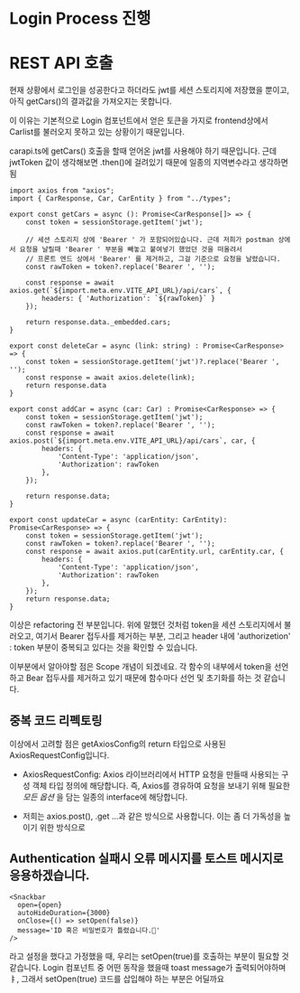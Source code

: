 # Login Process 진행

# REST API 호출
현재 상황에서 로그인을 성공한다고 하더라도 jwt를 세션 스토리지에 저장했을 뿐이고, 아직 getCars()의 결과값을 가져오지는 못합니다.

이 이유는 기본적으로 Login 컴포넌트에서 얻은 토큰을 가지로 frontend상에서 Carlist를 불러오지 못하고 있는 상황이기 때문입니다.

carapi.ts에 getCars() 호출을 할때 얻어온 jwt를 사용해야 하기 때문입니다.
근데 jwtToken 값이 생각해보면 .then()에 걸려있기 때문에 일종의 지역변수라고 생각하면됨


```tsx
import axios from "axios";
import { CarResponse, Car, CarEntity } from "../types";

export const getCars = async (): Promise<CarResponse[]> => {
    const token = sessionStorage.getItem('jwt');

    // 세션 스토리지 상에 'Bearer ' 가 포함되어있습니다. 근데 저희가 postman 상에서 요청을 날릴때 'Bearer ' 부분을 빼놓고 붙여넣기 했었던 것을 떠올려서 
    // 프론트 엔드 상에서 'Bearer' 를 제거하고, 그걸 기준으로 요청을 날렸습니다.
    const rawToken = token?.replace('Bearer ', '');

    const response = await axios.get(`${import.meta.env.VITE_API_URL}/api/cars`, {
        headers: { 'Authorization': `${rawToken}` }
    });

    return response.data._embedded.cars;
}

export const deleteCar = async (link: string) : Promise<CarResponse> => {
    const token = sessionStorage.getItem('jwt')?.replace('Bearer ', '');
    const response = await axios.delete(link);
    return response.data
}

export const addCar = async (car: Car) : Promise<CarResponse> => {
    const token = sessionStorage.getItem('jwt');
    const rawToken = token?.replace('Bearer ', '');
    const response = await axios.post(`${import.meta.env.VITE_API_URL}/api/cars`, car, {
        headers: {
            'Content-Type': 'application/json',
            'Authorization': rawToken
        },
    });

    return response.data;
}

export const updateCar = async (carEntity: CarEntity): Promise<CarResponse> => {
    const token = sessionStorage.getItem('jwt');
    const rawToken = token?.replace('Bearer ', '');
    const response = await axios.put(carEntity.url, carEntity.car, {
        headers: {
            'Content-Type': 'application/json',
            'Authorization': rawToken
        },
    });
    return response.data;
}
```
이상은 refactoring 전 부분입니다. 위에 말했던 것처럼 token을 세션 스토리지에서 불러오고, 여기서 Bearer 접두사를
제거하는 부분, 그리고 header 내에 'authorizetion' : token 부분이 중복되고 있다는 것을 확인할 수 있습니다.

이부분에서 알아야할 점은 Scope 개념이 되겠네요. 각 함수의 내부에서 token을 선언하고 Bear 접두사를 제거하고 있기 때문에 함수마다 선언 및 초기화를 하는 것 같습니다.

## 중복 코드 리펙토링

이상에서 고려할 점은 getAxiosConfig의 return 타입으로 사용된 AxiosRequestConfig입니다.

- AxiosRequestConfig: Axios 라이브러리에서 HTTP 요청을 만들때 사용되는 구성 객체 타입 정의에 해당합니다. 즉, Axios를 경유하여 요청을 보내기
위해 필요한 _모든 옵션_ 을 담는 일종의 interface에 해당합니다.

- 저희는 axios.post(), .get ...과 같은 방식으로 사용합니다. 이는 좀 더 가독성을 높이기 위한 방식으로 


## Authentication 실패시 오류 메시지를 토스트 메시지로 응용하겠습니다.

```tsx
<Snackbar 
  open={open}
  autoHideDuration={3000}
  onClose={() => setOpen(false)}
  message='ID 혹은 비밀번호가 틀렸습니다.🚓'
/>

```

라고 설정을 했다고 가정했을 때, 우리는 setOpen(true)를 호출하는 부분이 필요할 것 같습니다.
Login 컴포넌트 중 어떤 동작을 했을때 toast message가 출력되어야하며ㅑ, 그래서 setOpen(true)
코드를 삽입해야 하는 부분은 어딜까요 

